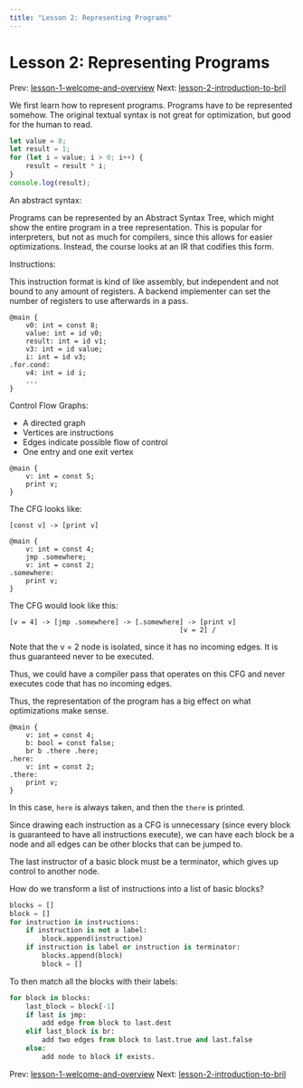 ```yaml
---
title: "Lesson 2: Representing Programs"
---
```


# Lesson 2: Representing Programs

Prev: [lesson-1-welcome-and-overview](lesson-1-welcome-and-overview.md)
Next: [lesson-2-introduction-to-bril](lesson-2-introduction-to-bril.md)

We first learn how to represent programs. Programs have to be
represented somehow. The original textual syntax is not great for
optimization, but good for the human to read.

```js
let value = 8;
let result = 1;
for (let i = value; i > 0; i++) {
    result = result * i;
}
console.log(result);
```

An abstract syntax:

Programs can be represented by an Abstract Syntax Tree, which might show
the entire program in a tree representation. This is popular for
interpreters, but not as much for compilers, since this allows for
easier optimizations. Instead, the course looks at an IR that codifies
this form.

Instructions:

This instruction format is kind of like assembly, but independent and
not bound to any amount of registers. A backend implementer can set the
number of registers to use afterwards in a pass.

```
@main {
    v0: int = const 8;
    value: int = id v0;
    result: int = id v1;
    v3: int = id value;
    i: int = id v3;
.for.cond:
    v4: int = id i;
    ...
}
```

Control Flow Graphs:

- A directed graph
- Vertices are instructions
- Edges indicate possible flow of control
- One entry and one exit vertex

```
@main {
    v: int = const 5;
    print v;
}
```

The CFG looks like:

```
[const v] -> [print v]
```

```
@main {
    v: int = const 4;
    jmp .somewhere;
    v: int = const 2;
.somewhere:
    print v;
}
```

The CFG would look like this:

```
[v = 4] -> [jmp .somewhere] -> [.somewhere] -> [print v]
                                          [v = 2] /
```

Note that the v = 2 node is isolated, since it has no incoming edges. It
is thus guaranteed never to be executed.

Thus, we could have a compiler pass that operates on this CFG and never
executes code that has no incoming edges.

Thus, the representation of the program has a big effect on what
optimizations make sense.

```
@main {
    v: int = const 4;
    b: bool = const false;
    br b .there .here;
.here:
    v: int = const 2;
.there:
    print v;
}
```

In this case, `here` is always taken, and then the `there` is printed.

Since drawing each instruction as a CFG is unnecessary (since every
block is guaranteed to have all instructions execute), we can have each
block be a node and all edges can be other blocks that can be jumped to.

The last instructor of a basic block must be a terminator, which gives
up control to another node.

How do we transform a list of instructions into a list of basic blocks?

```python
blocks = []
block = []
for instruction in instructions:
    if instruction is not a label:
        block.append(instruction)
    if instruction is label or instruction is terminator:
        blocks.append(block)
        block = []
```

To then match all the blocks with their labels:

```python
for block in blocks:
    last_block = block[-1]
    if last is jmp:
        add edge from block to last.dest
    elif last_block is br:
        add two edges from block to last.true and last.false
    else:
        add node to block if exists.
```


Prev: [lesson-1-welcome-and-overview](lesson-1-welcome-and-overview.md)
Next: [lesson-2-introduction-to-bril](lesson-2-introduction-to-bril.md)
